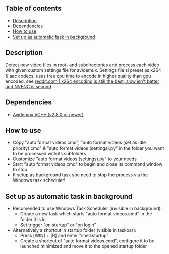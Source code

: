 ## Table of contents
* [Description](#description)
* [Dependencies](#dependencies)
* [How to use](#how-to-use)
* [Set up as automatic task in background](#set-up-as-automatic-task-in-background)


## Description
Detect new video files in root- and subdirectories and process each video with given custom settings file for avidemux. Settings file si preset as x264 & aac codecs, uses free cpu time to encode in higher quality than gpu encoded, see [reddit.com | x264 encoding is still the best, slow isn't better and NVENC is second](https://www.reddit.com/r/Twitch/comments/c8ec2h/guide_x264_encoding_is_still_the_best_slow_isnt/?rdt=38004).

## Dependencies
- [Avidemux VC++ (v2.8.0 or newer)](https://sourceforge.net/projects/avidemux/files/avidemux/2.8.1/Avidemux_2.8.1%20VC%2B%2B%2064bits.exe/download)

## How to use
- Copy "auto format videos.cmd", "auto format videos (set as idle priority).cmd" & "auto format videos (settings).py" in the folder you want to be processed with its subfolders
- Customize "auto format videos (settings).py" to your needs
- Start "auto format videos.cmd" to begin and close its command window to stop
- If setup as background task you need to stop the process via the Windows task scheduler!

## Set up as automatic task in background
- Recomended to use Windows Task Scheduler (invisible in background):
  - Create a new task which starts "auto format videos.cmd" in the folder it is in
  - Set trigger "on startup" or "on login"
- Alternatively a shortcut in startup folder (visible in taskbar):
  - Press [WIN] + [R] and enter "shell:startup"
  - Create a shortcut of "auto format videos.cmd", configure it to be launched minimized and move it to the opened startup folder
